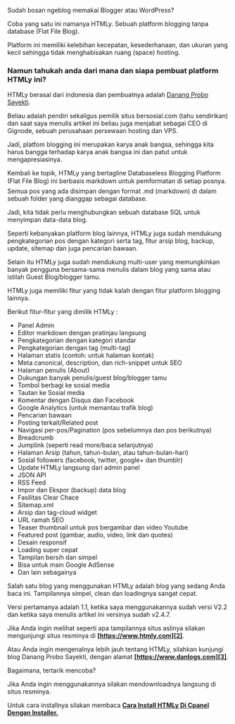 <!--t HTMLy, Platform Blogging Tanpa Database t-->
<!--d HTMLy adalah bloging platform tanpa database yaitu berupa flat file CMS yang dibuat dengan PHP, mengutamakan kesederhanaan dan kecepatan. d-->
<!--tag htmly,flat file cms,php,markdown,cms tag-->
<!--image https://masrud.com/content/images/htmly.png image-->

Sudah bosan ngeblog memakai Blogger atau WordPress? 

Coba yang satu ini namanya HTMLy. Sebuah platform blogging tanpa database (Flat File Blog). 

Platform ini memiliki kelebihan kecepatan, kesederhanaan, dan ukuran yang kecil sehingga tidak menghabisakan ruang (space) hosting.

<h3>Namun tahukah anda dari mana dan siapa pembuat platform HTMLy ini?</h3>

HTMLy berasal dari indonesia dan pembuatnya adalah [Danang Probo Sayekti][1]. 

Beliau adalah pendiri sekaligus pemilik situs bersosial.com (tahu sendirikan) dan saat saya menulis artikel ini beliau juga menjabat sebagai CEO di Gignode, sebuah perusahaan persewaan hosting dan VPS. 

Jadi, platfom blogging ini merupakan karya anak bangsa, sehingga kita harus bangga terhadap karya anak bangsa ini dan patut untuk mengapresiasinya.

Kembali ke topik, HTMLy yang bertagline Databaseless Blogging Platform (Flat File Blog) ini berbasis markdown untuk pemformatan di setiap posnya. Semua pos yang ada disimpan dengan format .md (markdown) di dalam sebuah folder yang dianggap sebagai database. 

Jadi, kita tidak perlu menghubungkan sebuah database SQL untuk menyimpan data-data blog.

Seperti kebanyakan platform blog lainnya, HTMLy juga sudah mendukung pengkategorian pos dengan kategori serta tag, fitur arsip blog, backup, update, sitemap dan juga pencarian bawaan. 

Selain itu HTMLy juga sudah mendukung multi-user yang memungkinkan banyak pengguna bersama-sama menulis dalam blog yang sama atau istilah Guest Blog/blogger tamu.

HTMLy juga memiliki fitur yang tidak kalah dengan fitur platform blogging lainnya. 

Berikut fitur-fitur yang dimilik HTMLy :

 - Panel Admin
 - Editor markdown dengan pratinjau langsung
 - Pengkategorian dengan kategori standar
 - Pengkategorian dengan tag (multi-tag)
 - Halaman statis (contoh: untuk halaman kontak)
 - Meta canonical, description, dan rich-snippet untuk SEO
 - Halaman penulis (About)
 - Dukungan banyak penulis/guest blog/blogger tamu
 - Tombol berbagi ke sosial media
 - Tautan ke Sosial media
 - Komentar dengan Disqus dan Facebook
 - Google Analytics (untuk memantau trafik blog)
 - Pencarian bawaan
 - Posting terkait/Related post
 - Navigasi per-pos/Pagination (pos sebelumnya dan pos berikutnya)
 - Breadcrumb
 - Jumplink (seperti read more/baca selanjutnya)
 - Halaman Arsip (tahun, tahun-bulan, atau tahun-bulan-hari)
 - Sosial followers (facebook, twitter, google+ dan thumblr)
 - Update HTMLy langsung dari admin panel
 - JSON API
 - RSS Feed
 - Impor dan Ekspor (backup) data blog
 - Fasilitas Clear Chace
 - Sitemap.xml
 - Arsip dan tag-cloud widget
 - URL ramah SEO
 - Teaser thumbnail untuk pos bergambar dan video Youtube
 - Featured post (gambar, audio, video, link dan quotes)
 - Desain responsif
 - Loading super cepat
 - Tampilan bersih dan simpel
 - Bisa untuk main Google AdSense
 - Dan lain sebagainya

Salah satu blog yang menggunakan HTMLy adalah blog yang sedang Anda baca ini. Tampilannya simpel, clean dan loadingnya sangat cepat.

Versi pertamanya adalah 1.1, ketika saya menggunakannya sudah versi V2.2 dan ketika saya menulis artikel ini versinya sudah v2.4.7. 

Jika Anda ingin melihat seperti apa tampilannya situs aslinya silakan mengunjungi situs resminya di **[https://www.htmly.com][2]**.

Atau Anda ingin mengenalnya lebih jauh tentang HTMLy, silahkan kunjungi blog Danang Probo Sayekti, dengan alamat **[https://www.danlogs.com][3]**.

Bagaimana, tertarik mencoba?

Jika Anda ingin menggunakannya silakan mendownloadnya langsung di situs resminya.

Untuk cara installnya silakan membaca **[Cara Install HTMLy Di Cpanel Dengan Installer.][4]**


  [1]: https://plus.google.com/+DanangProboSayekti/
  [2]: https://www.htmly.com
  [3]: https://www.danlogs.com/
  [4]: https://masrud.com/post/cara-install-htmly